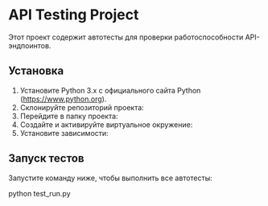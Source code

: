 # API Testing Project

Этот проект содержит автотесты для проверки работоспособности API-эндпоинтов.

## Установка

1. Установите Python 3.x с официального сайта Python (https://www.python.org).
2. Склонируйте репозиторий проекта:
3. Перейдите в папку проекта:
4. Создайте и активируйте виртуальное окружение:
5. Установите зависимости:

## Запуск тестов

Запустите команду ниже, чтобы выполнить все автотесты:

python test_run.py

